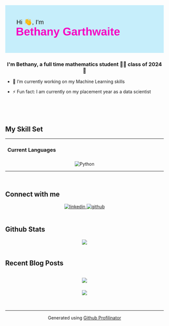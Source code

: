 <img src='https://github.com/bethanygarthwaite/bethanygarthwaite/blob/main/header.png'>

### <div align="center">I'm Bethany, a full time mathematics student 👨‍💻 class of 2024 🚀</div>  
  

- 🌱 I’m currently working on my Machine Learning skills  
  

- ⚡ Fun fact: I am currently on my placement year as a data scientist  
  

![]()  
  

<br/>  


## My Skill Set  
<table><tr><td valign="top" width="33%">



### Current Languages  
<div align="center">  
<img style="margin: 10px" src="https://profilinator.rishav.dev/skills-assets/python-original.svg" alt="Python" height="50" />  
</div>

</td></tr></table>  

<br/>  


## Connect with me  
<div align="center">
<a href="https://linkedin.com/in/bethanygarthwaite" target="_blank">
<img src=https://img.shields.io/badge/linkedin-%231E77B5.svg?&style=for-the-badge&logo=linkedin&logoColor=white alt=linkedin style="margin-bottom: 5px;" />
</a>
<a href="https://github.com/bethanygarthwaite" target="_blank">
<img src=https://img.shields.io/badge/github-%2324292e.svg?&style=for-the-badge&logo=github&logoColor=white alt=github style="margin-bottom: 5px;" />
</a>  
</div>  
  

<br/>  


## Github Stats  
<div align="center"><img src="https://github-readme-stats.vercel.app/api?username=bethanygarthwaite&show_icons=true&count_private=true&hide_border=true" align="center" /></div>  

<br/>  


## Recent Blog Posts  

<br/>  

<div align="center"><img src="https://spotify-github-profile.vercel.app/api/view?uid=11149717759&cover_image=true&theme=default" /></div>  

<br/>  

<div align="center">
<img src="https://komarev.com/ghpvc/?username=bethanygarthwaite&&style=flat-square" align="center" />
</div>  
  

<br/>  

<div align="center"></div>
<br />

----
<div align="center">Generated using <a href="https://profilinator.rishav.dev/" target="_blank">Github Profilinator</a></div>

<!--
**bethanygarthwaite/bethanygarthwaite** is a ✨ _special_ ✨ repository because its `README.md` (this file) appears on your GitHub profile.

Here are some ideas to get you started:

- 🔭 I’m currently working on ...
- 🌱 I’m currently learning ...
- 👯 I’m looking to collaborate on ...
- 🤔 I’m looking for help with ...
- 💬 Ask me about ...
- 📫 How to reach me: ...
- 😄 Pronouns: ...
- ⚡ Fun fact: ...
-->
